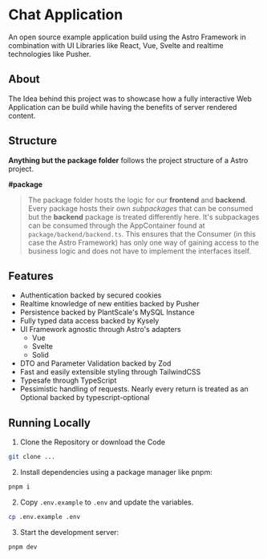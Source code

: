 # Chat Application

An open source example application build using the Astro Framework in combination with UI Libraries like React, Vue, Svelte and realtime technologies like Pusher.

## About

The Idea behind this project was to showcase how a fully interactive Web Application can be build while having the benefits of server rendered content.

## Structure

**Anything but the package folder** follows the project structure of a Astro
project.

**#package**

> The package folder hosts the logic for our **frontend** and **backend**.\
> Every package hosts their own _subpackages_ that can be consumed but the **backend** package is treated differently here. It's subpackages can be consumed through the AppContainer found at `package/backend/backend.ts`. This ensures that the Consumer (in this case the Astro Framework) has only one way of gaining access to the business logic and does not have to implement the interfaces itself.

## Features

- Authentication backed by secured cookies
- Realtime knowledge of new entities backed by Pusher
- Persistence backed by PlantScale's MySQL Instance
- Fully typed data access backed by Kysely
- UI Framework agnostic through Astro's adapters
  - Vue
  - Svelte
  - Solid
- DTO and Parameter Validation backed by Zod
- Fast and easily extensible styling through TailwindCSS
- Typesafe through TypeScript
- Pessimistic handling of requests. Nearly every return is treated as an Optional backed by typescript-optional

## Running Locally

1. Clone the Repository or download the Code

```sh
git clone ...
```

2. Install dependencies using a package manager like pnpm:

```sh
pnpm i
```

2. Copy `.env.example` to `.env` and update the variables.

```sh
cp .env.example .env
```

3. Start the development server:

```sh
pnpm dev
```
